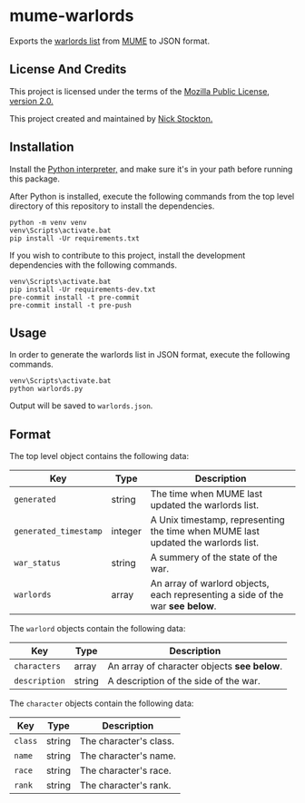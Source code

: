# mume-warlords

Exports the [warlords list](https://mume.org/news/war "MUME Warlords Page") from [MUME](https://mume.org "MUME Official Site") to JSON format.

## License And Credits

This project is licensed under the terms of the [Mozilla Public License, version 2.0.](https://www.mozilla.org/en-US/MPL/2.0 "License Page")

This project created and maintained by [Nick Stockton.](https://github.com/nstockton)

## Installation

Install the [Python interpreter,](https://python.org "Python Home Page") and make sure it's in your path before running this package.

After Python is installed, execute the following commands from the top level directory of this repository to install the dependencies.
```
python -m venv venv
venv\Scripts\activate.bat
pip install -Ur requirements.txt
```

If you wish to contribute to this project, install the development dependencies with the following commands.
```
venv\Scripts\activate.bat
pip install -Ur requirements-dev.txt
pre-commit install -t pre-commit
pre-commit install -t pre-push
```

## Usage

In order to generate the warlords list in JSON format, execute the following commands.
```
venv\Scripts\activate.bat
python warlords.py
```
Output will be saved to `warlords.json`.

## Format

The top level object contains the following data:

| Key | Type | Description |
| --- | --- | --- |
| `generated` | string | The time when MUME last updated the warlords list. |
| `generated_timestamp` | integer | A Unix timestamp, representing the time when MUME last updated the warlords list. |
| `war_status` | string | A summery of the state of the war. |
| `warlords` | array | An array of warlord objects, each representing a side of the war **see below**.

The `warlord` objects contain the following data:

| Key | Type | Description |
| --- | --- | --- |
| `characters` | array | An array of character objects **see below**. |
| `description` | string | A description of the side of the war. |

The `character` objects contain the following data:

| Key | Type | Description |
| --- | --- | --- |
| `class` | string | The character's class. |
| `name` | string | The character's name. |
| `race` | string | The character's race. |
| `rank` | string | The character's rank. |
